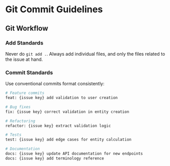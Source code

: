 # Git Commit Guidelines

## Git Workflow

### Add Standards

Never do `git add .`. Always add individual files, and only the files related to the issue at hand.

### Commit Standards

Use conventional commits format consistently:

```bash
# Feature commits
feat: {issue key} add validation to user creation

# Bug fixes
fix: {issue key} correct validation in entity creation

# Refactoring
refactor: {issue key} extract validation logic

# Tests
test: {issue key} add edge cases for entity calculation

# Documentation
docs: {issue key} update API documentation for new endpoints
docs: {issue key} add terminology reference
```
